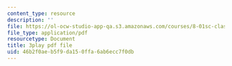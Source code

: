 ```yaml
---
content_type: resource
description: ''
file: https://ol-ocw-studio-app-qa.s3.amazonaws.com/courses/8-01sc-classical-mechanics-fall-2016/46b2f0aeb5f9da150ffa6ab6ecc7f0db_sgymEX-4FxE.pdf
file_type: application/pdf
resourcetype: Document
title: 3play pdf file
uid: 46b2f0ae-b5f9-da15-0ffa-6ab6ecc7f0db
---
```

